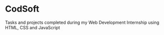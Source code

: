 # CodSoft
Tasks and projects completed during my Web Development Internship using HTML, CSS and JavaScript
